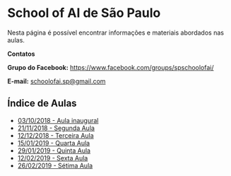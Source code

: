 # School of AI de São Paulo

Nesta página é possível encontrar informações e materiais abordados nas aulas.

**Contatos**

**Grupo do Facebook:** https://www.facebook.com/groups/spschoolofai/

**E-mail:** schoolofai.sp@gmail.com

## Índice de Aulas

- [03/10/2018 - Aula inaugural](https://github.com/SchoolOfAISaoPaulo/aulas/tree/master/01_aula)
- [21/11/2018 - Segunda Aula](https://github.com/SchoolOfAISaoPaulo/aulas/tree/master/02_aula)
- [12/12/2018 - Terceira Aula](https://github.com/SchoolOfAISaoPaulo/aulas/tree/master/03_aula)
- [15/01/2019 - Quarta Aula](https://github.com/SchoolOfAISaoPaulo/aulas/tree/master/04_aula)
- [29/01/2019 - Quinta Aula](https://github.com/SchoolOfAISaoPaulo/aulas/tree/master/05_aula)
- [12/02/2019 - Sexta Aula](https://github.com/SchoolOfAISaoPaulo/aulas/tree/master/06_aula)
- [26/02/2019 - Sétima Aula](https://github.com/SchoolOfAISaoPaulo/aulas/tree/master/07_aula)
